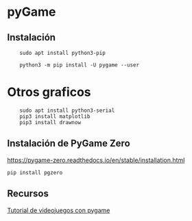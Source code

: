 # pyGame

## Instalación

        sudo apt install python3-pip
        
        python3 -m pip install -U pygame --user
        
# Otros graficos

        sudo apt install python3-serial
        pip3 install matplotlib
        pip3 install drawnow

## Instalación de PyGame Zero

https://pygame-zero.readthedocs.io/en/stable/installation.html

```
pip install pgzero
```
 
 ## Recursos 
 
[Tutorial de videojuegos con pygame](https://www.pythonmania.net/es/2010/03/23/tutorial-pygame-introduccion/)
